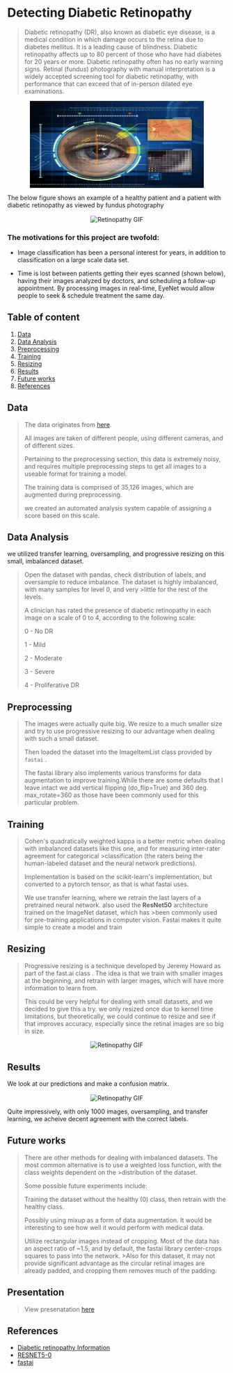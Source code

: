 
# Detecting Diabetic Retinopathy 

> Diabetic retinopathy (DR), also known as diabetic eye disease, is a medical condition in which damage occurs to the retina due to diabetes mellitus. It is a leading cause of
> blindness. Diabetic retinopathy affects up to 80 percent of those who have had diabetes for 20 years or more. Diabetic retinopathy often has no early warning signs. Retinal 
> (fundus) photography with manual interpretation is a widely accepted screening tool for diabetic retinopathy, with performance that can exceed that of in-person dilated eye 
> examinations.
<p align = "center">
<img align="center" src="eye.png" alt="Retinopathy GIF" height="200" width="400"/>
</p>

The below figure shows an example of a healthy patient and a patient with diabetic retinopathy as viewed by fundus photography

<p align = "center">
<img align="center" src="https://user-images.githubusercontent.com/63184114/142764783-d787759a-6e19-4543-bf4c-6bc115e00c28.png" alt="Retinopathy GIF"/>
</p>

### The motivations for this project are twofold:

- Image classification has been a personal interest for years, in addition to classification on a large scale data set.

- Time is lost between patients getting their eyes scanned (shown below), having their images analyzed by doctors, and scheduling a follow-up appointment. By processing images in real-time, EyeNet would allow people to seek & schedule treatment the same day.
## Table of content

1. [Data](#data)
2. [ Data Analysis](#data-analysis)
3. [Preprocessing](#preprocessing)
4. [Training](#training)
5. [Resizing](#resizing)
6. [Results](#results)
7. [Future works](#future-works)
8. [References](#references)

## Data 
>The data originates from [here](https://www.kaggle.com/c/diabetic-retinopathy-detection/data). 
>
>All images are taken of different people, using different cameras, and of different sizes.
>
> Pertaining to the preprocessing section, this data is extremely noisy, and requires multiple preprocessing steps to get all images to a useable format for training a model.
> 
>The training data is comprised of 35,126 images, which are augmented during preprocessing.
>
>we created an automated analysis system capable of assigning a score based on this scale.
>

## Data Analysis
we utilized transfer learning, oversampling, and progressive resizing on this small, imbalanced dataset. 
> Open the dataset with pandas, check distribution of labels, and oversample to reduce imbalance. The dataset is highly imbalanced, with many samples for level 0, and very >little for the rest of the levels.
> 
>A clinician has rated the presence of diabetic retinopathy in each image on a scale of 0 to 4, according to the following scale:
>
>0 - No DR
>
>1 - Mild
>
>2 - Moderate
>
>3 - Severe
>
>4 - Proliferative DR



## Preprocessing
> The images were actually quite big. We  resize to a much smaller size and try to use progressive resizing to our advantage when dealing with such a small dataset.  
> 
> Then loaded the dataset into the ImageItemList class provided by `fastai` .
> 
> The fastai library also implements various transforms for data augmentation to improve training.While there are some defaults that I leave intact we add vertical flipping (do_flip=True) and 360 deg. max_rotate=360 as those have been commonly used for this particular problem.

## Training
>Cohen's quadratically weighted kappa  is a better metric when dealing with imbalanced datasets like this one, and for measuring inter-rater agreement for categorical >classification (the raters being the human-labeled dataset and the neural network predictions).
>
> Implementation is based on the scikit-learn's implementation, but converted to a pytorch tensor, as that is what fastai uses.
> 
>We use transfer learning, where we retrain the last layers of a pretrained neural network. also used the **ResNet50** architecture trained on the ImageNet dataset, which has >been commonly used for pre-training applications in computer vision. Fastai makes it quite simple to create a model and train


## Resizing
>Progressive resizing is a technique developed by Jeremy Howard as part of the fast.ai class . The idea is that we train with smaller images at the beginning, and retrain with larger images, which will have more information to learn from.
>
> This could be very helpful for dealing with small datasets, and we decided to give this a try. we only resized once due to kernel time limitations, but theoretically, we could continue to resize and see if that improves accuracy, especially since the retinal images are so big in size.

<p align = "center">
<img align="center" src="https://user-images.githubusercontent.com/63184114/142775839-1f82cc04-ee9d-4607-b233-a340ed9a9d38.png" alt="Retinopathy GIF"/>
</p>

## Results
We look at our predictions and make a confusion matrix.
<p align = "center">
<img align="center" src="https://user-images.githubusercontent.com/63184114/142775739-1eb595bb-5161-4a7e-91f3-18f7ac66b316.png" alt="Retinopathy GIF"/>
</p>
Quite impressively, with only 1000 images, oversampling, and transfer learning, we acheive decent agreement with the correct labels.

## Future works
>There are other methods for dealing with imbalanced datasets. The most common alternative is to use a weighted loss function, with the class weights dependent on the >distribution of the dataset.
>
>Some possible future experiments include:
>
>Training the dataset without the healthy (0) class, then retrain with the healthy class.
>
>Possibly using mixup as a form of data augmentation. It would be interesting to see how well it would perform with medical data.
>
>Utilize rectangular images instead of cropping. Most of the data has an aspect ratio of ~1.5, and by default, the fastai library center-crops squares to pass into the network. >Also for this dataset, it may not provide significant advantage as the circular retinal images are already padded, and cropping them removes much of the padding.

## Presentation 
> View presenatation [here](https://docs.google.com/presentation/d/1sgCGra7HK2pszVu64QBoCxt7Ma-J4m4-eHe3MAI1lDQ/edit#slide=id.p4)

## References

- [Diabetic retinopathy Information](https://www.nei.nih.gov/learn-about-eye-health/eye-conditions-and-diseases/diabetic-retinopathy)
- [RESNET5-0]( https://iq.opengenus.org/resnet50-architecture/#:~:text=ResNet50%20is%20a%20variant%20of,explored%20ResNet50%20architecture%20in%20depth.)
- [fastai](https://www.fast.ai/)

